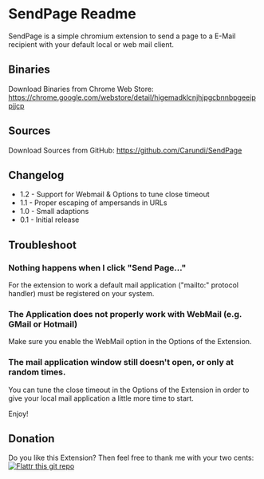 SendPage Readme
===============

SendPage is a simple chromium extension to send a page to a E-Mail recipient
with your default local or web mail client.

Binaries
--------
Download Binaries from Chrome Web Store:
https://chrome.google.com/webstore/detail/higemadklcnjhjpgcbnnbpgeeippjjcp

Sources
-------
Download Sources from GitHub:
https://github.com/Carundi/SendPage

Changelog
---------
 * 1.2 - Support for Webmail & Options to tune close timeout
 * 1.1 - Proper escaping of ampersands in URLs
 * 1.0 - Small adaptions
 * 0.1 - Initial release
 
Troubleshoot
------------
### Nothing happens when I click "Send Page..."
For the extension to work a default mail application ("mailto:" protocol handler) must be registered on your system.

### The Application does not properly work with WebMail (e.g. GMail or Hotmail)
Make sure you enable the WebMail option in the Options of the Extension.

### The mail application window still doesn't open, or only at random times.
You can tune the close timeout in the Options of the Extension in order to give your local mail application a little more time to start.

Enjoy!

Donation
--------
Do you like this Extension?
Then feel free to thank me with your two cents:
[![Flattr this git repo](http://api.flattr.com/button/flattr-badge-large.png)](http://flattr.com/thing/412283/SendPage-Chromium-Extension) 
